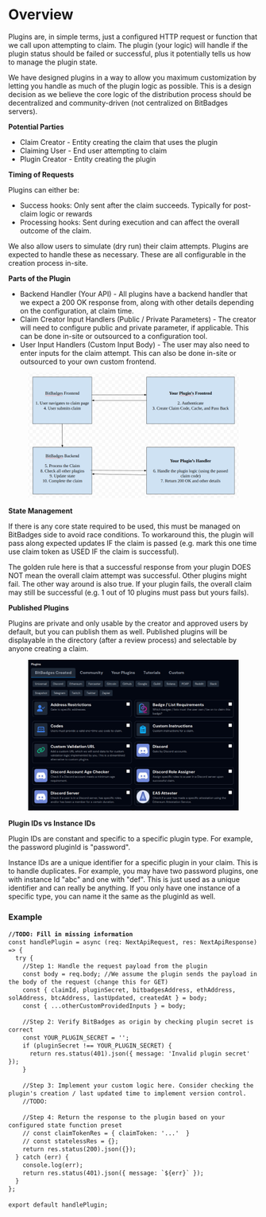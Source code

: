 # Overview

Plugins are, in simple terms, just a configured HTTP request or function that we call upon attempting to claim. The plugin (your logic) will handle if the plugin status should be failed or successful, plus it potentially tells us how to manage the plugin state.

We have designed plugins in a way to allow you maximum customization by letting you handle as much of the plugin logic as possible. This is a design decision as we believe the core logic of the distribution process should be decentralized and community-driven (not centralized on BitBadges servers).

**Potential Parties**

* Claim Creator - Entity creating the claim that uses the plugin
* Claiming User - End user attempting to claim
* Plugin Creator - Entity creating the plugin

**Timing of Requests**

Plugins can either be:

* Success hooks: Only sent after the claim succeeds. Typically for post-claim logic or rewards
* Processing hooks: Sent during execution and can affect the overall outcome of the claim.

We also allow users to simulate (dry run) their claim attempts. Plugins are expected to handle these as necessary. These are all configurable in the creation process in-site.

**Parts of the Plugin**

* Backend Handler (Your API) - All plugins have a backend handler that we expect a 200 OK response from, along with other details depending on the configuration, at claim time.
* Claim Creator Input Handlers (Public / Private Parameters) - The creator will need to configure public and private parameter, if applicable. This can be done in-site or outsourced to a configuration tool.
* User Input Handlers (Custom Input Body) - The user may also need to enter inputs for the claim attempt. This can also be done in-site or outsourced to your own custom frontend.

<figure><img src="../../../.gitbook/assets/image (5) (1) (1) (1) (1).png" alt=""><figcaption></figcaption></figure>

**State Management**

If there is any core state required to be used, this must be managed on BitBadges side to avoid race conditions. To workaround this, the plugin will pass along expected updates IF the claim is passed (e.g. mark this one time use claim token as USED IF the claim is successful).

The golden rule here is that a successful response from your plugin DOES NOT mean the overall claim attempt was successful. Other plugins might fail. The other way around is also true. If your plugin fails, the overall claim may still be successful (e.g. 1 out of 10 plugins must pass but yours fails).

**Published Plugins**

Plugins are private and only usable by the creator and approved users by default, but you can publish them as well. Published plugins will be displayable in the directory (after a review process) and selectable by anyone creating a claim.

<figure><img src="../../../.gitbook/assets/image (1) (1) (1) (1) (1) (1) (1) (1) (1) (1) (1) (1) (1) (1) (1) (1) (1) (1) (1) (1).png" alt=""><figcaption></figcaption></figure>

**Plugin IDs vs Instance IDs**

Plugin IDs are constant and specific to a specific plugin type. For example, the password pluginId is "password".

Instance IDs are a unique identifier for a specific plugin in your claim. This is to handle duplicates. For example, you may have two password plugins, one with instance Id "abc" and one with "def". This is just used as a unique identifier and can really be anything. If you only have one instance of a specific type, you can name it the same as the pluginId as well.

### Example

<pre class="language-typescript"><code class="lang-typescript"><strong>//TODO: Fill in missing information
</strong>const handlePlugin = async (req: NextApiRequest, res: NextApiResponse) => {
  try {
    //Step 1: Handle the request payload from the plugin
    const body = req.body; //We assume the plugin sends the payload in the body of the request (change this for GET)
    const { claimId, pluginSecret, bitbadgesAddress, ethAddress, solAddress, btcAddress, lastUpdated, createdAt } = body;
    const { ...otherCustomProvidedInputs } = body;

    //Step 2: Verify BitBadges as origin by checking plugin secret is correct
    const YOUR_PLUGIN_SECRET = '';
    if (pluginSecret !== YOUR_PLUGIN_SECRET) {
      return res.status(401).json({ message: 'Invalid plugin secret' });
    }

    //Step 3: Implement your custom logic here. Consider checking the plugin's creation / last updated time to implement version control.
    //TODO: 

    //Step 4: Return the response to the plugin based on your configured state function preset
    // const claimTokenRes = { claimToken: '...'  }
    // const statelessRes = {};
    return res.status(200).json({});
  } catch (err) {
    console.log(err);
    return res.status(401).json({ message: `${err}` });
  }
};

export default handlePlugin;
</code></pre>
